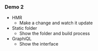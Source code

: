 ### Demo 2

- HMR
  - Make a change and watch it update
- Static folder
  - Show the folder and build process
- GraphiQL
  - Show the interface